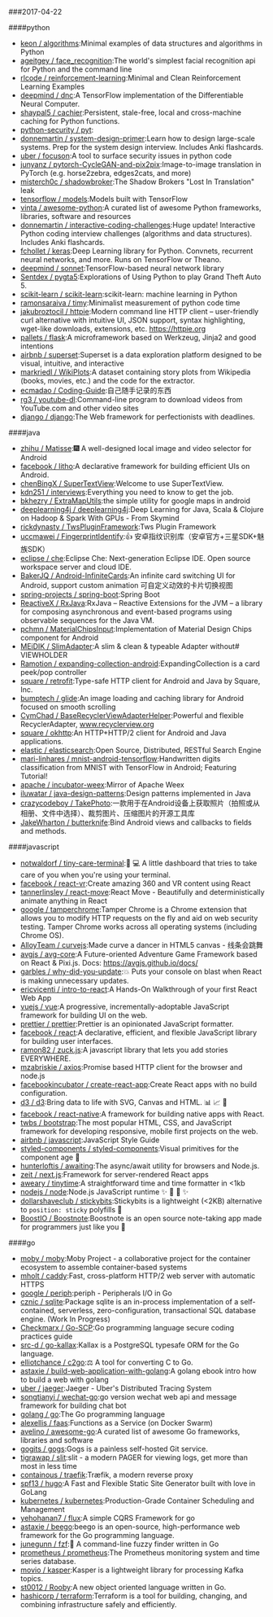 ###2017-04-22

####python
* [keon / algorithms](https://github.com/keon/algorithms):Minimal examples of data structures and algorithms in Python
* [ageitgey / face_recognition](https://github.com/ageitgey/face_recognition):The world's simplest facial recognition api for Python and the command line
* [rlcode / reinforcement-learning](https://github.com/rlcode/reinforcement-learning):Minimal and Clean Reinforcement Learning Examples
* [deepmind / dnc](https://github.com/deepmind/dnc):A TensorFlow implementation of the Differentiable Neural Computer.
* [shaypal5 / cachier](https://github.com/shaypal5/cachier):Persistent, stale-free, local and cross-machine caching for Python functions.
* [python-security / pyt](https://github.com/python-security/pyt):
* [donnemartin / system-design-primer](https://github.com/donnemartin/system-design-primer):Learn how to design large-scale systems. Prep for the system design interview. Includes Anki flashcards.
* [uber / focuson](https://github.com/uber/focuson):A tool to surface security issues in python code
* [junyanz / pytorch-CycleGAN-and-pix2pix](https://github.com/junyanz/pytorch-CycleGAN-and-pix2pix):Image-to-image translation in PyTorch (e.g. horse2zebra, edges2cats, and more)
* [misterch0c / shadowbroker](https://github.com/misterch0c/shadowbroker):The Shadow Brokers "Lost In Translation" leak
* [tensorflow / models](https://github.com/tensorflow/models):Models built with TensorFlow
* [vinta / awesome-python](https://github.com/vinta/awesome-python):A curated list of awesome Python frameworks, libraries, software and resources
* [donnemartin / interactive-coding-challenges](https://github.com/donnemartin/interactive-coding-challenges):Huge update! Interactive Python coding interview challenges (algorithms and data structures). Includes Anki flashcards.
* [fchollet / keras](https://github.com/fchollet/keras):Deep Learning library for Python. Convnets, recurrent neural networks, and more. Runs on TensorFlow or Theano.
* [deepmind / sonnet](https://github.com/deepmind/sonnet):TensorFlow-based neural network library
* [Sentdex / pygta5](https://github.com/Sentdex/pygta5):Explorations of Using Python to play Grand Theft Auto 5.
* [scikit-learn / scikit-learn](https://github.com/scikit-learn/scikit-learn):scikit-learn: machine learning in Python
* [ramonsaraiva / timy](https://github.com/ramonsaraiva/timy):Minimalist measurement of python code time
* [jakubroztocil / httpie](https://github.com/jakubroztocil/httpie):Modern command line HTTP client – user-friendly curl alternative with intuitive UI, JSON support, syntax highlighting, wget-like downloads, extensions, etc. https://httpie.org
* [pallets / flask](https://github.com/pallets/flask):A microframework based on Werkzeug, Jinja2 and good intentions
* [airbnb / superset](https://github.com/airbnb/superset):Superset is a data exploration platform designed to be visual, intuitive, and interactive
* [markriedl / WikiPlots](https://github.com/markriedl/WikiPlots):A dataset containing story plots from Wikipedia (books, movies, etc.) and the code for the extractor.
* [ecmadao / Coding-Guide](https://github.com/ecmadao/Coding-Guide):自己随手记录的东西
* [rg3 / youtube-dl](https://github.com/rg3/youtube-dl):Command-line program to download videos from YouTube.com and other video sites
* [django / django](https://github.com/django/django):The Web framework for perfectionists with deadlines.

####java
* [zhihu / Matisse](https://github.com/zhihu/Matisse):🎆 A well-designed local image and video selector for Android
* [facebook / litho](https://github.com/facebook/litho):A declarative framework for building efficient UIs on Android.
* [chenBingX / SuperTextView](https://github.com/chenBingX/SuperTextView):Welcome to use SuperTextView.
* [kdn251 / interviews](https://github.com/kdn251/interviews):Everything you need to know to get the job.
* [bkhezry / ExtraMapUtils](https://github.com/bkhezry/ExtraMapUtils):the simple utility for google maps in android
* [deeplearning4j / deeplearning4j](https://github.com/deeplearning4j/deeplearning4j):Deep Learning for Java, Scala & Clojure on Hadoop & Spark With GPUs - From Skymind
* [rickdynasty / TwsPluginFramework](https://github.com/rickdynasty/TwsPluginFramework):Tws Plugin Framework
* [uccmawei / FingerprintIdentify](https://github.com/uccmawei/FingerprintIdentify):👍 安卓指纹识别库（安卓官方+三星SDK+魅族SDK）
* [eclipse / che](https://github.com/eclipse/che):Eclipse Che: Next-generation Eclipse IDE. Open source workspace server and cloud IDE.
* [BakerJQ / Android-InfiniteCards](https://github.com/BakerJQ/Android-InfiniteCards):An infinite card switching UI for Android, support custom animation 可自定义动效的卡片切换视图
* [spring-projects / spring-boot](https://github.com/spring-projects/spring-boot):Spring Boot
* [ReactiveX / RxJava](https://github.com/ReactiveX/RxJava):RxJava – Reactive Extensions for the JVM – a library for composing asynchronous and event-based programs using observable sequences for the Java VM.
* [pchmn / MaterialChipsInput](https://github.com/pchmn/MaterialChipsInput):Implementation of Material Design Chips component for Android
* [MEiDIK / SlimAdapter](https://github.com/MEiDIK/SlimAdapter):A slim & clean & typeable Adapter without# VIEWHOLDER
* [Ramotion / expanding-collection-android](https://github.com/Ramotion/expanding-collection-android):ExpandingCollection is a card peek/pop controller
* [square / retrofit](https://github.com/square/retrofit):Type-safe HTTP client for Android and Java by Square, Inc.
* [bumptech / glide](https://github.com/bumptech/glide):An image loading and caching library for Android focused on smooth scrolling
* [CymChad / BaseRecyclerViewAdapterHelper](https://github.com/CymChad/BaseRecyclerViewAdapterHelper):Powerful and flexible RecyclerAdapter, www.recyclerview.org
* [square / okhttp](https://github.com/square/okhttp):An HTTP+HTTP/2 client for Android and Java applications.
* [elastic / elasticsearch](https://github.com/elastic/elasticsearch):Open Source, Distributed, RESTful Search Engine
* [mari-linhares / mnist-android-tensorflow](https://github.com/mari-linhares/mnist-android-tensorflow):Handwritten digits classification from MNIST with TensorFlow in Android; Featuring Tutorial!
* [apache / incubator-weex](https://github.com/apache/incubator-weex):Mirror of Apache Weex
* [iluwatar / java-design-patterns](https://github.com/iluwatar/java-design-patterns):Design patterns implemented in Java
* [crazycodeboy / TakePhoto](https://github.com/crazycodeboy/TakePhoto):一款用于在Android设备上获取照片（拍照或从相册、文件中选择）、裁剪图片、压缩图片的开源工具库
* [JakeWharton / butterknife](https://github.com/JakeWharton/butterknife):Bind Android views and callbacks to fields and methods.

####javascript
* [notwaldorf / tiny-care-terminal](https://github.com/notwaldorf/tiny-care-terminal):💖 💻 A little dashboard that tries to take care of you when you're using your terminal.
* [facebook / react-vr](https://github.com/facebook/react-vr):Create amazing 360 and VR content using React
* [tannerlinsley / react-move](https://github.com/tannerlinsley/react-move):React Move - Beautifully and deterministically animate anything in React
* [google / tamperchrome](https://github.com/google/tamperchrome):Tamper Chrome is a Chrome extension that allows you to modify HTTP requests on the fly and aid on web security testing. Tamper Chrome works across all operating systems (including Chrome OS).
* [AlloyTeam / curvejs](https://github.com/AlloyTeam/curvejs):Made curve a dancer in HTML5 canvas - 线条会跳舞
* [avgjs / avg-core](https://github.com/avgjs/avg-core):A Future-oriented Adventure Game Framework based on React & Pixi.js. Docs: https://avgjs.github.io/docs/
* [garbles / why-did-you-update](https://github.com/garbles/why-did-you-update):💥 Puts your console on blast when React is making unnecessary updates.
* [ericvicenti / intro-to-react](https://github.com/ericvicenti/intro-to-react):A Hands-On Walkthrough of your first React Web App
* [vuejs / vue](https://github.com/vuejs/vue):A progressive, incrementally-adoptable JavaScript framework for building UI on the web.
* [prettier / prettier](https://github.com/prettier/prettier):Prettier is an opinionated JavaScript formatter.
* [facebook / react](https://github.com/facebook/react):A declarative, efficient, and flexible JavaScript library for building user interfaces.
* [ramon82 / zuck.js](https://github.com/ramon82/zuck.js):A javascript library that lets you add stories EVERYWHERE.
* [mzabriskie / axios](https://github.com/mzabriskie/axios):Promise based HTTP client for the browser and node.js
* [facebookincubator / create-react-app](https://github.com/facebookincubator/create-react-app):Create React apps with no build configuration.
* [d3 / d3](https://github.com/d3/d3):Bring data to life with SVG, Canvas and HTML. 📊 📈 🎉
* [facebook / react-native](https://github.com/facebook/react-native):A framework for building native apps with React.
* [twbs / bootstrap](https://github.com/twbs/bootstrap):The most popular HTML, CSS, and JavaScript framework for developing responsive, mobile first projects on the web.
* [airbnb / javascript](https://github.com/airbnb/javascript):JavaScript Style Guide
* [styled-components / styled-components](https://github.com/styled-components/styled-components):Visual primitives for the component age 💅
* [hunterloftis / awaiting](https://github.com/hunterloftis/awaiting):The async/await utility for browsers and Node.js.
* [zeit / next.js](https://github.com/zeit/next.js):Framework for server-rendered React apps
* [aweary / tinytime](https://github.com/aweary/tinytime):A straightforward time and time formatter in <1kb
* [nodejs / node](https://github.com/nodejs/node):Node.js JavaScript runtime ✨ 🐢 🚀 ✨
* [dollarshaveclub / stickybits](https://github.com/dollarshaveclub/stickybits):Stickybits is a lightweight (<2KB) alternative to `position: sticky` polyfills 🍬
* [BoostIO / Boostnote](https://github.com/BoostIO/Boostnote):Boostnote is an open source note-taking app made for programmers just like you 🚀

####go
* [moby / moby](https://github.com/moby/moby):Moby Project - a collaborative project for the container ecosystem to assemble container-based systems
* [mholt / caddy](https://github.com/mholt/caddy):Fast, cross-platform HTTP/2 web server with automatic HTTPS
* [google / periph](https://github.com/google/periph):periph - Peripherals I/O in Go
* [cznic / sqlite](https://github.com/cznic/sqlite):Package sqlite is an in-process implementation of a self-contained, serverless, zero-configuration, transactional SQL database engine. (Work In Progress)
* [Checkmarx / Go-SCP](https://github.com/Checkmarx/Go-SCP):Go programming language secure coding practices guide
* [src-d / go-kallax](https://github.com/src-d/go-kallax):Kallax is a PostgreSQL typesafe ORM for the Go language.
* [elliotchance / c2go](https://github.com/elliotchance/c2go):⚖️ A tool for converting C to Go.
* [astaxie / build-web-application-with-golang](https://github.com/astaxie/build-web-application-with-golang):A golang ebook intro how to build a web with golang
* [uber / jaeger](https://github.com/uber/jaeger):Jaeger - Uber's Distributed Tracing System
* [songtianyi / wechat-go](https://github.com/songtianyi/wechat-go):go version wechat web api and message framework for building chat bot
* [golang / go](https://github.com/golang/go):The Go programming language
* [alexellis / faas](https://github.com/alexellis/faas):Functions as a Service (on Docker Swarm)
* [avelino / awesome-go](https://github.com/avelino/awesome-go):A curated list of awesome Go frameworks, libraries and software
* [gogits / gogs](https://github.com/gogits/gogs):Gogs is a painless self-hosted Git service.
* [tigrawap / slit](https://github.com/tigrawap/slit):slit - a modern PAGER for viewing logs, get more than most in less time
* [containous / traefik](https://github.com/containous/traefik):Træfik, a modern reverse proxy
* [spf13 / hugo](https://github.com/spf13/hugo):A Fast and Flexible Static Site Generator built with love in GoLang
* [kubernetes / kubernetes](https://github.com/kubernetes/kubernetes):Production-Grade Container Scheduling and Management
* [yehohanan7 / flux](https://github.com/yehohanan7/flux):A simple CQRS Framework for go
* [astaxie / beego](https://github.com/astaxie/beego):beego is an open-source, high-performance web framework for the Go programming language.
* [junegunn / fzf](https://github.com/junegunn/fzf):🌸 A command-line fuzzy finder written in Go
* [prometheus / prometheus](https://github.com/prometheus/prometheus):The Prometheus monitoring system and time series database.
* [movio / kasper](https://github.com/movio/kasper):Kasper is a lightweight library for processing Kafka topics.
* [st0012 / Rooby](https://github.com/st0012/Rooby):A new object oriented language written in Go.
* [hashicorp / terraform](https://github.com/hashicorp/terraform):Terraform is a tool for building, changing, and combining infrastructure safely and efficiently.
